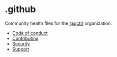 # .github

Community health files for the [@qctrl](https://github.com/qctrl) organization.

- [Code of conduct](CODE_OF_CONDUCT.md)
- [Contributing](CONTRIBUTING.md)
- [Security](SECURITY.md)
- [Support](SUPPORT.md)
